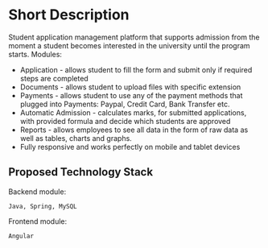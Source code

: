 # Short Description
Student application management platform that supports admission from the moment a student becomes interested in the university until the program starts. Modules:
* Application - allows student to fill the form and submit only if required steps are completed
* Documents - allows student to upload files with specific extension
* Payments - allows student to use any of the payment methods that plugged into Payments: Paypal, Credit Card, Bank Transfer etc.
* Automatic Admission - calculates marks, for submitted applications, with provided formula and decide which students are approved
* Reports - allows employees to see all data in the form of raw data as well as tables, charts and graphs.
* Fully responsive and works perfectly on mobile and tablet devices


## Proposed Technology Stack
Backend module:

    Java, Spring, MySQL

Frontend module:

    Angular